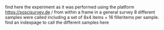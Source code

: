 find here the experiment as it was performed using the platform https://soscisurvey.de / from within a frame in a general survey 8 different samples were called including a set of 8x4 items + 16 filleritems per sample. find an indexpage to call the different samples here 
